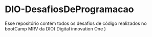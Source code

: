 # DIO-DesafiosDeProgramacao
Esse repositório contém todos os desafios de código realizados no bootCamp MRV da DIO( Digital innovation One )
